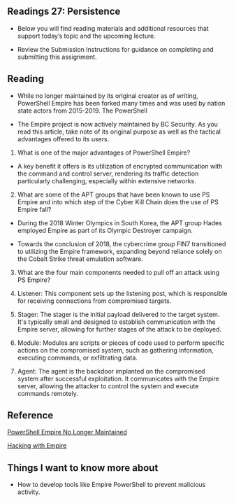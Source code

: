 ## Readings 27: Persistence

- Below you will find reading materials and additional resources that support today’s topic and the upcoming lecture.

- Review the Submission Instructions for guidance on completing and submitting this assignment.

## Reading

- While no longer maintained by its original creator as of writing, PowerShell Empire has been forked many times and was used by nation state actors from 2015-2019. The PowerShell 

- The Empire project is now actively maintained by BC Security. As you read this article, take note of its original purpose as well as the tactical advantages offered to its users.

1. What is one of the major advantages of PowerShell Empire?

- A key benefit it offers is its utilization of encrypted communication with the command and control server, rendering its traffic detection particularly challenging, especially within extensive networks.


2. What are some of the APT groups that have been known to use PS Empire and into which step of the Cyber Kill Chain does the use of PS Empire fall?

- During the 2018 Winter Olympics in South Korea, the APT group Hades employed Empire as part of its Olympic Destroyer campaign.

- Towards the conclusion of 2018, the cybercrime group FIN7 transitioned to utilizing the Empire framework, expanding beyond reliance solely on the Cobalt Strike threat emulation software.


3. What are the four main components needed to pull off an attack using PS Empire?

1. Listener: This component sets up the listening post, which is responsible for receiving connections from compromised targets.

2. Stager: The stager is the initial payload delivered to the target system. It's typically small and designed to establish communication with the Empire server, allowing for further stages of the attack to be deployed.

3. Module: Modules are scripts or pieces of code used to perform specific actions on the compromised system, such as gathering information, executing commands, or exfiltrating data.

4. Agent: The agent is the backdoor implanted on the compromised system after successful exploitation. It communicates with the Empire server, allowing the attacker to control the system and execute commands remotely.

## Reference

[PowerShell Empire No Longer Maintained](https://www.bleepingcomputer.com/news/security/powershell-empire-framework-is-no-longer-maintained/) 

[Hacking with Empire](https://www.hackingarticles.in/hacking-with-empire-powershell-post-exploitation-agent/) 

## Things I want to know more about

- How to develop tools like Empire PowerShell to prevent malicious activity.

